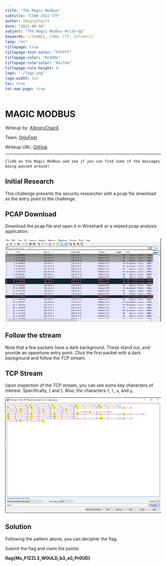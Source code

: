 ```yaml
---
title: "The Magic Modbus"
subtitle: "CSAW 2021 CTF"
author: XAngryChairX
date: "2021-09-10"
subject: "The Magic Modbus Write-Up"
keywords: \[CSAW21, CSAW, CTF, InfoSec\]
lang: "en"
titlepage: true
titlepage-text-color: "FFFFFF"
titlepage-color: "0c0d0e"
titlepage-rule-color: "8ac53e"
titlepage-rule-height: 0
logo: "./logo.png"
logo-width: 3in
toc: true
toc-own-page: true
---
```


# MAGIC MODBUS

Writeup by: [XAngryChairX](https://github.com/XAngryChairX)

Team: [OnlyFeet](https://ctftime.org/team/144644)

Writeup URL: [GitHub](https://infosecstreams.github.io/csaw21/magic-modbus/)

----

```text
Climb on the Magic Modbus and see if you can find some of the messages being passed around!
```

## Initial Research

This challenge presents the security researcher with a pcap file download as the entry point to the challenge.

## PCAP Download

Download the pcap file and open it in Wireshark or a related pcap analysis application.

![PCAP Contents](../the-magic-modbus/media/packet-capture.png)

## Follow the stream

Note that a few packets have a dark background. These stand out, and provide an opportune entry point. Click the first packet with a dark background and follow the TCP stream.

## TCP Stream

Upon inspection of the TCP stream, you can see some key characters of interest. Specifically, { and }. Also, the characters `f`, `l`, `a`, and `g`.

![tcp stream](../the-magic-modbus/media/packet-capture-solved.png)

## Solution

Following the pattern above, you can decipher the flag.

Submit the flag and claim the points:

**flag{Ms_F1ZZL3_W0ULD_b3_s0_Pr0UD}**

